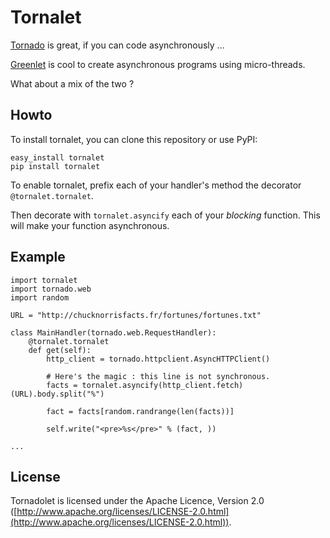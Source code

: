 # Tornalet

[Tornado](http://www.tornadoweb.org/) is great, if you can code asynchronously ...

[Greenlet](http://pypi.python.org/pypi/greenlet) is cool to create asynchronous programs using micro-threads.

What about a mix of the two ?

## Howto

To install tornalet, you can clone this repository or use PyPI:

    easy_install tornalet
    pip install tornalet

To enable tornalet, prefix each of your handler's method the decorator ``@tornalet.tornalet``.

Then decorate with ``tornalet.asyncify`` each of your *blocking* function. This will make your function asynchronous.

## Example

    import tornalet
    import tornado.web
    import random

    URL = "http://chucknorrisfacts.fr/fortunes/fortunes.txt"

    class MainHandler(tornado.web.RequestHandler):
        @tornalet.tornalet
        def get(self):
            http_client = tornado.httpclient.AsyncHTTPClient()
            
            # Here's the magic : this line is not synchronous.
            facts = tornalet.asyncify(http_client.fetch)(URL).body.split("%")

            fact = facts[random.randrange(len(facts))]

            self.write("<pre>%s</pre>" % (fact, ))
    
    ...

## License

Tornadolet is licensed under the Apache Licence, Version 2.0 ([http://www.apache.org/licenses/LICENSE-2.0.html](http://www.apache.org/licenses/LICENSE-2.0.html)).

